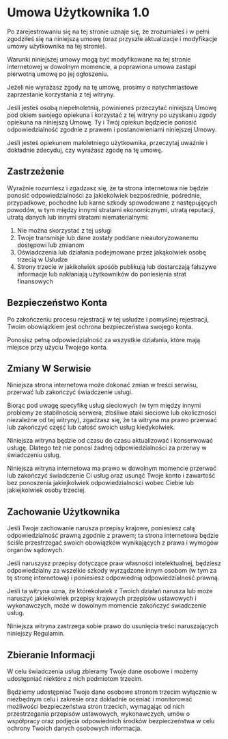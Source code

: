 # Umowa Użytkownika 1.0

Po zarejestrowaniu się na tej stronie uznaje się, że zrozumiałeś i w pełni zgodziłeś się na niniejszą umowę (oraz przyszłe aktualizacje i modyfikacje umowy użytkownika na tej stronie).

Warunki niniejszej umowy mogą być modyfikowane na tej stronie internetowej w dowolnym momencie, a poprawiona umowa zastąpi pierwotną umowę po jej ogłoszeniu.

Jeżeli nie wyrażasz zgody na tę umowę, prosimy o natychmiastowe zaprzestanie korzystania z tej witryny.

Jeśli jesteś osobą niepełnoletnią, powinieneś przeczytać niniejszą Umowę pod okiem swojego opiekuna i korzystać z tej witryny po uzyskaniu zgody opiekuna na niniejszą Umowę. Ty i Twój opiekun będziecie ponosić odpowiedzialność zgodnie z prawem i postanowieniami niniejszej Umowy.

Jeśli jesteś opiekunem małoletniego użytkownika, przeczytaj uważnie i dokładnie zdecyduj, czy wyrażasz zgodę na tę umowę.

## Zastrzeżenie

Wyraźnie rozumiesz i zgadzasz się, że ta strona internetowa nie będzie ponosić odpowiedzialności za jakiekolwiek bezpośrednie, pośrednie, przypadkowe, pochodne lub karne szkody spowodowane z następujących powodów, w tym między innymi stratami ekonomicznymi, utratą reputacji, utratą danych lub innymi stratami niematerialnymi:

1. Nie można skorzystać z tej usługi
1. Twoje transmisje lub dane zostały poddane nieautoryzowanemu dostępowi lub zmianom
1. Oświadczenia lub działania podejmowane przez jakąkolwiek osobę trzecią w Usłudze
1. Strony trzecie w jakikolwiek sposób publikują lub dostarczają fałszywe informacje lub nakłaniają użytkowników do poniesienia strat finansowych

## Bezpieczeństwo Konta

Po zakończeniu procesu rejestracji w tej usłudze i pomyślnej rejestracji, Twoim obowiązkiem jest ochrona bezpieczeństwa swojego konta.

Ponosisz pełną odpowiedzialność za wszystkie działania, które mają miejsce przy użyciu Twojego konta.

## Zmiany W Serwisie

Niniejsza strona internetowa może dokonać zmian w treści serwisu, przerwać lub zakończyć świadczenie usługi.

Biorąc pod uwagę specyfikę usług sieciowych (w tym między innymi problemy ze stabilnością serwera, złośliwe ataki sieciowe lub okoliczności niezależne od tej witryny), zgadzasz się, że ta witryna ma prawo przerwać lub zakończyć część lub całość swoich usług kiedykolwiek.

Niniejsza witryna będzie od czasu do czasu aktualizować i konserwować usługę. Dlatego też nie ponosi żadnej odpowiedzialności za przerwy w świadczeniu usług.

Niniejsza witryna internetowa ma prawo w dowolnym momencie przerwać lub zakończyć świadczenie Ci usług oraz usunąć Twoje konto i zawartość bez ponoszenia jakiejkolwiek odpowiedzialności wobec Ciebie lub jakiejkolwiek osoby trzeciej.

## Zachowanie Użytkownika

Jeśli Twoje zachowanie narusza przepisy krajowe, poniesiesz całą odpowiedzialność prawną zgodnie z prawem; ta strona internetowa będzie ściśle przestrzegać swoich obowiązków wynikających z prawa i wymogów organów sądowych.

Jeśli naruszysz przepisy dotyczące praw własności intelektualnej, będziesz odpowiedzialny za wszelkie szkody wyrządzone innym osobom (w tym za tę stronę internetową) i poniesiesz odpowiednią odpowiedzialność prawną.

Jeśli ta witryna uzna, że którekolwiek z Twoich działań narusza lub może naruszyć jakiekolwiek przepisy krajowych przepisów ustawowych i wykonawczych, może w dowolnym momencie zakończyć świadczenie usług.

Niniejsza witryna zastrzega sobie prawo do usunięcia treści naruszających niniejszy Regulamin.

## Zbieranie Informacji

W celu świadczenia usług zbieramy Twoje dane osobowe i możemy udostępniać niektóre z nich podmiotom trzecim.

Będziemy udostępniać Twoje dane osobowe stronom trzecim wyłącznie w niezbędnym celu i zakresie oraz dokładnie oceniać i monitorować możliwości bezpieczeństwa stron trzecich, wymagając od nich przestrzegania przepisów ustawowych, wykonawczych, umów o współpracy oraz podjęcia odpowiednich środków bezpieczeństwa w celu ochrony Twoich danych osobowych informacja.